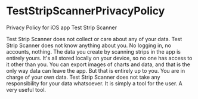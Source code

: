 # TestStripScannerPrivacyPolicy

Privacy Policy for iOS app Test Strip Scanner

Test Strip Scanner does not collect or care about any of your data.
Test Strip Scanner does not know anything about you. No logging in, no accounts, nothing.
The data you create by scanning strips in the app is entirely yours. 
It's all stored locally on your device, so no one has access to it other than you.
You can export images of charts and data, and that is the only way data can leave the app.
But that is entirely up to you. You are in charge of your own data.
Test Strip Scanner does not take any responsibility for your data whatsoever.
It is simply a tool for the user. A very useful tool.

